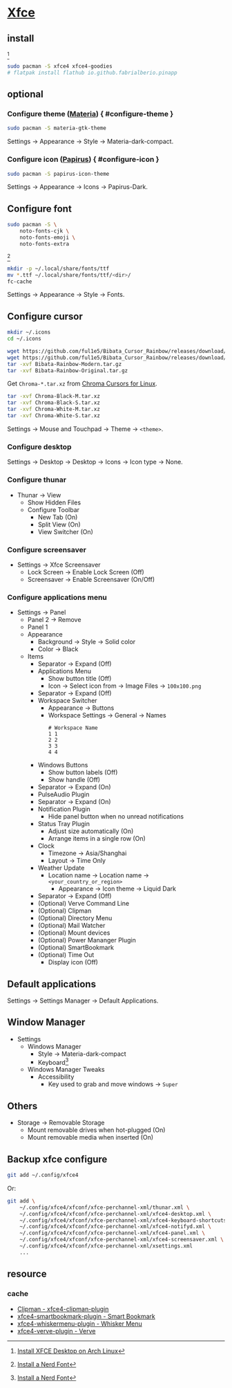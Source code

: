 # [Xfce](https://wiki.archlinux.org/title/Xfce)

## install

[^1]

```sh
sudo pacman -S xfce4 xfce4-goodies
# flatpak install flathub io.github.fabrialberio.pinapp
```

## optional

### Configure theme ([Materia](https://github.com/nana-4/materia-theme)) { #configure-theme }

```sh
sudo pacman -S materia-gtk-theme
```

Settings → Appearance → Style → Materia-dark-compact.

### Configure icon ([Papirus](https://github.com/PapirusDevelopmentTeam/papirus-icon-theme)) { #configure-icon }

```sh
sudo pacman -S papirus-icon-theme
```

Settings → Appearance → Icons → Papirus-Dark.

## Configure font

```sh
sudo pacman -S \
	noto-fonts-cjk \
 	noto-fonts-emoji \
 	noto-fonts-extra
```

[^2]

```sh
mkdir -p ~/.local/share/fonts/ttf
mv *.ttf ~/.local/share/fonts/ttf/<dir>/
fc-cache
```

Settings → Appearance → Style → Fonts.

## Configure cursor

```sh
mkdir ~/.icons
cd ~/.icons
```

```sh
wget https://github.com/ful1e5/Bibata_Cursor_Rainbow/releases/download/v1.1.2/Bibata-Rainbow-Modern.tar.gz
wget https://github.com/ful1e5/Bibata_Cursor_Rainbow/releases/download/v1.1.2/Bibata-Rainbow-Original.tar.gz
tar -xvf Bibata-Rainbow-Modern.tar.gz
tar -xvf Bibata-Rainbow-Original.tar.gz
```

Get `Chroma-*.tar.xz` from [Chroma Cursors for Linux](https://www.gnome-look.org/p/2045954).

```sh
tar -xvf Chroma-Black-M.tar.xz
tar -xvf Chroma-Black-S.tar.xz
tar -xvf Chroma-White-M.tar.xz
tar -xvf Chroma-White-S.tar.xz
```

Settings → Mouse and Touchpad → Theme → `<theme>`.

### Configure desktop

Settings → Desktop → Desktop → Icons → Icon type → None.

### Configure thunar

- Thunar → View
	- Show Hidden Files
	- Configure Toolbar
		- New Tab (On)
		- Split View (On)
		- View Switcher (On)

### Configure screensaver

- Settings → Xfce Screensaver
	- Lock Screen → Enable Lock Screen (Off)
	- Screensaver → Enable Screensaver (On/Off)

### Configure applications menu

- Settings → Panel
	- Panel 2 → Remove
	- Panel 1
	- Appearance
		- Background → Style → Solid color
		- Color → Black
	- Items
		- Separator → Expand (Off)
		- Applications Menu
			- Show button title (Off)
			- Icon → Select icon from → Image Files → `100x100.png`
		- Separator → Expand (Off)
		- Workspace Switcher
			- Appearance → Buttons
			- Workspace Settings → General → Names
				```
				# Workspace Name
				1 1
				2 2
				3 3
				4 4
				```
		- Windows Buttons
			- Show button labels (Off)
			- Show handle (Off)
		- Separator → Expand (On)
		- PulseAudio Plugin
		- Separator → Expand (On)
		- Notification Plugin
			- Hide panel button when no unread notifications
		- Status Tray Plugin
			- Adjust size automatically (On)
			- Arrange items in a single row (On)
		- Clock
			- Timezone → Asia/Shanghai
			- Layout → Time Only
		- Weather Update
			- Location name → Location name → `<your_country_or_region>`
				- Appearance → Icon theme → Liquid Dark
		- Separator → Expand (Off)
		- (Optional) Verve Command Line
		- (Optional) Clipman
		- (Optional) Directory Menu
		- (Optional) Mail Watcher
		- (Optional) Mount devices
		- (Optional) Power Mananger Plugin
		- (Optional) SmartBookmark
		- (Optional) Time Out
			- Display icon (Off)

## Default applications

Settings → Settings Manager → Default Applications.

## Window Manager

- Settings
	- Windows Manager
		- Style → Materia-dark-compact
		- Keyboard[^2]
	- Windows Manager Tweaks
		- Accessibility
			- Key used to grab and move windows → `Super`

## Others

- Storage → Removable Storage
  - Mount removable drives when hot-plugged (On)
  - Mount removable media when inserted (On)

## Backup xfce configure

```sh
git add ~/.config/xfce4
```

Or:

```sh
git add \
	~/.config/xfce4/xfconf/xfce-perchannel-xml/thunar.xml \
	~/.config/xfce4/xfconf/xfce-perchannel-xml/xfce4-desktop.xml \
	~/.config/xfce4/xfconf/xfce-perchannel-xml/xfce4-keyboard-shortcuts.xml \
	~/.config/xfce4/xfconf/xfce-perchannel-xml/xfce4-notifyd.xml \
	~/.config/xfce4/xfconf/xfce-perchannel-xml/xfce4-panel.xml \
	~/.config/xfce4/xfconf/xfce-perchannel-xml/xfce4-screensaver.xml \
	~/.config/xfce4/xfconf/xfce-perchannel-xml/xsettings.xml
	...
```

## resource

### cache

- [Clipman - xfce4-clipman-plugin](https://docs.xfce.org/panel-plugins/xfce4-clipman-plugin/start)
- [xfce4-smartbookmark-plugin - Smart Bookmark](https://docs.xfce.org/panel-plugins/xfce4-smartbookmark-plugin/start)
- [xfce4-whiskermenu-plugin - Whisker Menu](https://docs.xfce.org/panel-plugins/xfce4-whiskermenu-plugin/start)
- [xfce4-verve-plugin - Verve](https://docs.xfce.org/panel-plugins/xfce4-verve-plugin/start)

[^1]: [Install XFCE Desktop on Arch Linux](https://linuxopsys.com/topics/install-xfce-desktop-on-arch-linux)
[^2]: [Install a Nerd Font](https://www.lunarvim.org/docs/installation/post-install#install-a-nerd-font)
[^3]: [Tiling in xfce](https://uli.rocks/p/tilling-xfce/)
